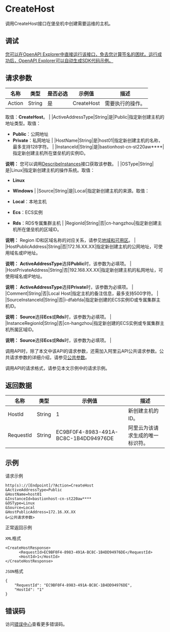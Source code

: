 # CreateHost

调用CreateHost接口在堡垒机中创建需要运维的主机。

## 调试

[您可以在OpenAPI Explorer中直接运行该接口，免去您计算签名的困扰。运行成功后，OpenAPI Explorer可以自动生成SDK代码示例。](https://api.aliyun.com/#product=Yundun-bastionhost&api=CreateHost&type=RPC&version=2019-12-09)

## 请求参数

|名称|类型|是否必选|示例值|描述|
|--|--|----|---|--|
|Action|String|是|CreateHost|需要执行的操作。

 取值：**CreateHost**。 |
|ActiveAddressType|String|是|Public|指定新创建主机的地址类型。取值：

 -   **Public**：公网地址
-   **Private**：私网地址 |
|HostName|String|是|host01|指定新创建主机的名称，最多支持128字符。 |
|InstanceId|String|是|bastionhost-cn-st220aw\*\*\*\*|指定新创建主机所在堡垒机的实例ID。

 **说明：** 您可以调用[DescribeInstances](~~153281~~)接口获取该参数。 |
|OSType|String|是|Linux|指定新创建主机的操作系统。取值：

 -   **Linux**
-   **Windows** |
|Source|String|是|Local|指定新创建主机的来源。取值：

 -   **Local**：本地主机
-   **Ecs**：ECS实例
-   **Rds**：RDS专属集群主机 |
|RegionId|String|否|cn-hangzhou|指定新创建主机所在堡垒机的区域ID。

 **说明：** Region ID和区域名称的对应关系，请参见[地域和可用区](~~40654~~)。 |
|HostPublicAddress|String|否|172.16.XX.XX|指定新创建主机的公网地址，可使用域名或IP地址。

 **说明：** **ActiveAddressType**选择**Public**时，该参数为必填项。 |
|HostPrivateAddress|String|否|192.168.XX.XX|指定新创建主机的私网地址，可使用域名或IP地址。

 **说明：** **ActiveAddressType**选择**Private**时，该参数为必填项。 |
|Comment|String|否|Local Host|指定主机的备注信息，最多支持500字符。 |
|SourceInstanceId|String|否|i-dfabfda|指定新创建的ECS实例ID或专属集群主机ID。

 **说明：** **Source**选择**Ecs**或**Rds**时，该参数为必填项。 |
|InstanceRegionId|String|否|cn-hangzhou|指定新创建的ECS实例或专属集群主机所属区域ID。

 **说明：** **Source**选择**Ecs**或**Rds**时，该参数为必填项。 |

调用API时，除了本文中该API的请求参数，还需加入阿里云API公共请求参数。公共请求参数的详细介绍，请参见[公共参数](~~148139~~)。

调用API的请求格式，请参见本文示例中的请求示例。

## 返回数据

|名称|类型|示例值|描述|
|--|--|---|--|
|HostId|String|1|新创建主机的ID。 |
|RequestId|String|EC9BF0F4-8983-491A-BC8C-1B4DD94976DE|阿里云为该请求生成的唯一标识符。 |

## 示例

请求示例

```
http(s)://[Endpoint]/?Action=CreateHost
&ActiveAddressType=Public
&HostName=host01
&InstanceId=bastionhost-cn-st220aw****
&OSType=Linux
&Source=Local
&HostPublicAddress=172.16.XX.XX
&<公共请求参数>
```

正常返回示例

`XML`格式

```
<CreateHostResponse>
      <RequestId>EC9BF0F4-8983-491A-BC8C-1B4DD94976DE</RequestId>
      <HostId>1</HostId>
</CreateHostResponse>
```

`JSON`格式

```
{
	"RequestId": "EC9BF0F4-8983-491A-BC8C-1B4DD94976DE",
	"HostId": "1"
}
```

## 错误码

访问[错误中心](https://error-center.alibabacloud.com/status/product/Yundun-bastionhost)查看更多错误码。


